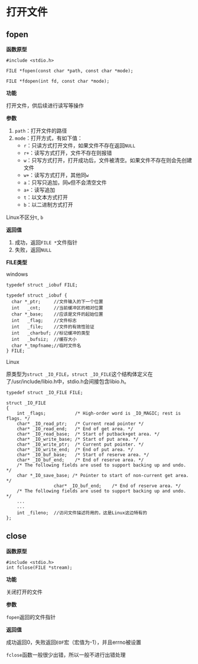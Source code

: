 # 打开文件

## fopen

**函数原型**

```
#include <stdio.h>

FILE *fopen(const char *path, const char *mode);

FILE *fdopen(int fd, const char *mode);
```

**功能**

打开文件，供后续进行读写等操作

**参数**

1. `path`：打开文件的路径
2. `mode`：打开方式，有如下值：
    - `r`：只读方式打开文件，如果文件不存在返回`NULL`
    - `r+`：读写方式打开，文件不存在则报错
    - `w`：只写方式打开，打开成功后，文件被清空。如果文件不存在则会先创建文件
    - `w+`：读写方式打开，其他同`w`
    - `a`：只写只追加，同`w`但不会清空文件
    - `a+`：读写追加
    - `t`：以文本方式打开
    - `b`：以二进制方式打开

Linux不区分`t`, `b`

**返回值**

1. 成功，返回`FILE *`文件指针
2. 失败，返回`NULL`

**FILE类型**

windows

```
typedef struct _iobuf FILE;

typedef struct _iobuf {
  char *_ptr;     //文件输入的下一个位置
  int   _cnt;     //当前缓冲区的相对位置
  char *_base;    //应该是文件的起始位置
  int   _flag;    //文件标志
  int   _file;    //文件的有效性验证
  int   _charbuf; //标记缓冲的类型
  int   _bufsiz;  //缓存大小
  char *_tmpfname;//临时文件名
} FILE;
```

Linux

原类型为`struct _IO_FILE`，`struct _IO_FILE`这个结构体定义在了/usr/include/libio.h中，stdio.h会间接包含libio.h。

```
typedef struct _IO_FILE FILE;

struct _IO_FILE
{
    int _flags;           /* High-order word is _IO_MAGIC; rest is flags. */
    char* _IO_read_ptr;   /* Current read pointer */
    char* _IO_read_end;   /* End of get area. */
    char* _IO_read_base;  /* Start of putback+get area. */
    char* _IO_write_base; /* Start of put area. */
    char* _IO_write_ptr;  /* Current put pointer. */
    char* _IO_write_end;  /* End of put area. */
    char* _IO_buf_base;   /* Start of reserve area. */
    char* _IO_buf_end;    /* End of reserve area. */
    /* The following fields are used to support backing up and undo. */
    char *_IO_save_base; /* Pointer to start of non-current get area. */
                  char* _IO_buf_end;    /* End of reserve area. */
    /* The following fields are used to support backing up and undo. */
    ...
    ...
    int _fileno;  //访问文件描述符用的，这是Linux这边特有的
};
```

## close

**函数原型**

```
#include <stdio.h>
int fclose(FILE *stream);
```

**功能**

关闭打开的文件

**参数**

`fopen`返回的文件指针

**返回值**

成功返回0，失败返回`EOF`宏（宏值为-1），并且errno被设置

`fclose`函数一般很少出错，所以一般不进行出错处理

